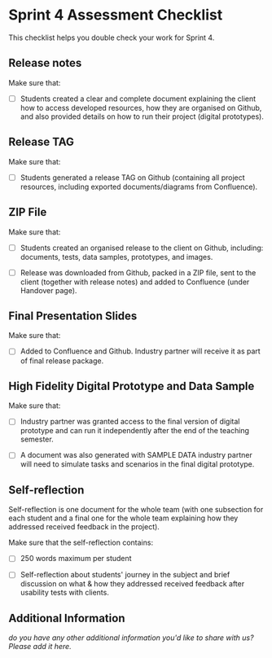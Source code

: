 # Sprint 4 Assessment Checklist
This checklist helps you double check your work for Sprint 4.


## Release notes
Make sure that:

- [ ] Students created a clear and complete document explaining the client how to access developed resources, how they are organised on Github, and also provided details on how to run their project (digital prototypes).


## Release TAG
Make sure that:

- [ ] Students generated a release TAG on Github (containing all project resources, including exported documents/diagrams from Confluence).


## ZIP File
Make sure that:

- [ ] Students created an organised release to the client on Github, including: documents, tests, data samples, prototypes, and images. 
- [ ] Release was downloaded from Github, packed in a ZIP file, sent to the client (together with release notes) and added to Confluence (under Handover page).


## Final Presentation Slides
Make sure that:

- [ ] Added to Confluence and Github. Industry partner will receive it as part of final release package.


## High Fidelity Digital Prototype and Data Sample
Make sure that:

- [ ] Industry partner was granted access to the final version of digital prototype and can run it independently after the end of the teaching semester. 
- [ ] A document was also generated with SAMPLE DATA industry partner will need to simulate tasks and scenarios in the final digital prototype.


## Self-reflection 

Self-reflection is one document for the whole team (with one subsection for each student and a final one for the whole team explaining how they addressed received feedback in the project).

Make sure that the self-reflection contains:

- [ ] 250 words maximum per student
- [ ] Self-reflection about students' journey in the subject and brief discussion on what & how they addressed received feedback after usability tests with clients.


## Additional Information

*do you have any other additional information you'd like to share with us? Please add it here.*
